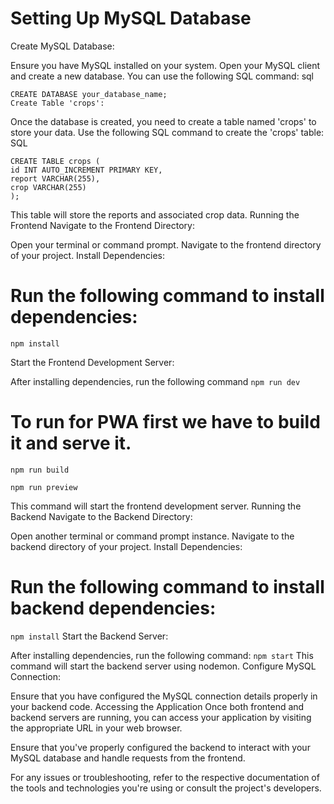 # Setting Up MySQL Database
Create MySQL Database:

Ensure you have MySQL installed on your system.
Open your MySQL client and create a new database. You can use the following SQL command:
sql

```
CREATE DATABASE your_database_name;
Create Table 'crops':
```



Once the database is created, you need to create a table named 'crops' to store your data.
Use the following SQL command to create the 'crops' table:
SQL

```
CREATE TABLE crops (
id INT AUTO_INCREMENT PRIMARY KEY,
report VARCHAR(255),
crop VARCHAR(255)
);
```
This table will store the reports and associated crop data.
Running the Frontend
Navigate to the Frontend Directory:

Open your terminal or command prompt.
Navigate to the frontend directory of your project.
Install Dependencies:

# Run the following command to install dependencies:
```
npm install
```
Start the Frontend Development Server:

After installing dependencies, run the following command
```npm run dev```

# To run for PWA first we have to build it and serve it.
```
npm run build
```
```
npm run preview
```
This command will start the frontend development server.
Running the Backend
Navigate to the Backend Directory:

Open another terminal or command prompt instance.
Navigate to the backend directory of your project.
Install Dependencies:

# Run the following command to install backend dependencies:
``` npm install ```
Start the Backend Server:

After installing dependencies, run the following command:
```npm start```
This command will start the backend server using nodemon.
Configure MySQL Connection:

Ensure that you have configured the MySQL connection details properly in your backend code.
Accessing the Application
Once both frontend and backend servers are running, you can access your application by visiting the appropriate URL in your web browser.

Ensure that you've properly configured the backend to interact with your MySQL database and handle requests from the frontend.

For any issues or troubleshooting, refer to the respective documentation of the tools and technologies you're using or consult the project's developers.
